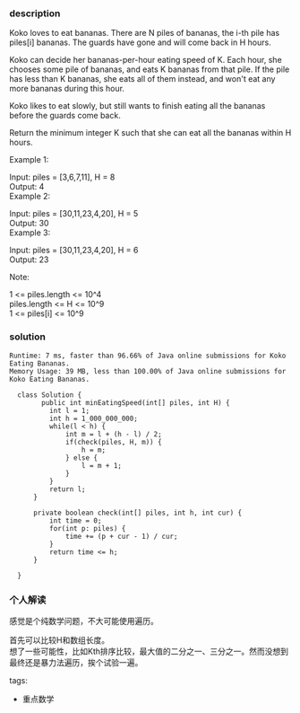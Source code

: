 ### description    
  Koko loves to eat bananas.  There are N piles of bananas, the i-th pile has piles[i] bananas.  The guards have gone and will come back in H hours.  
    
  Koko can decide her bananas-per-hour eating speed of K.  Each hour, she chooses some pile of bananas, and eats K bananas from that pile.  If the pile has less than K bananas, she eats all of them instead, and won't eat any more bananas during this hour.  
    
  Koko likes to eat slowly, but still wants to finish eating all the bananas before the guards come back.  
    
  Return the minimum integer K such that she can eat all the bananas within H hours.  
    
     
    
  Example 1:  
    
  Input: piles = [3,6,7,11], H = 8  
  Output: 4  
  Example 2:  
    
  Input: piles = [30,11,23,4,20], H = 5  
  Output: 30  
  Example 3:  
    
  Input: piles = [30,11,23,4,20], H = 6  
  Output: 23  
     
    
  Note:  
    
  1 <= piles.length <= 10^4  
  piles.length <= H <= 10^9  
  1 <= piles[i] <= 10^9  
### solution    
```    
Runtime: 7 ms, faster than 96.66% of Java online submissions for Koko Eating Bananas.  
Memory Usage: 39 MB, less than 100.00% of Java online submissions for Koko Eating Bananas.  
  
  class Solution {  
        public int minEatingSpeed(int[] piles, int H) {  
          int l = 1;  
          int h = 1_000_000_000;  
          while(l < h) {  
              int m = l + (h - l) / 2;  
              if(check(piles, H, m)) {  
                  h = m;  
              } else {  
                  l = m + 1;  
              }  
          }  
          return l;  
      }  
    
      private boolean check(int[] piles, int h, int cur) {  
          int time = 0;  
          for(int p: piles) {  
              time += (p + cur - 1) / cur;  
          }  
          return time <= h;  
      }  
    
  }  
```    
    
### 个人解读    
  感觉是个纯数学问题，不大可能使用遍历。  
    
  首先可以比较H和数组长度。  
  想了一些可能性，比如Kth排序比较，最大值的二分之一、三分之一。然而没想到最终还是暴力法遍历，挨个试验一遍。  
    
    
    
tags:    
  -  重点数学  
